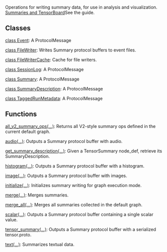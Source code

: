 Operations for writing summary data, for use in analysis and visualization.
[Summaries and TensorBoard](https://tensorflow.google.cn/guide/summaries_and_tensorboard)See the  guide.

## Classes
[class Event](https://tensorflow.google.cn/api_docs/python/tf/compat/v1/Event): A ProtocolMessage

[class FileWriter](https://tensorflow.google.cn/api_docs/python/tf/compat/v1/summary/FileWriter): Writes Summary protocol buffers to event files.

[class FileWriterCache](https://tensorflow.google.cn/api_docs/python/tf/compat/v1/summary/FileWriterCache): Cache for file writers.

[class SessionLog](https://tensorflow.google.cn/api_docs/python/tf/compat/v1/SessionLog): A ProtocolMessage

[class Summary](https://tensorflow.google.cn/api_docs/python/tf/compat/v1/Summary): A ProtocolMessage

[class SummaryDescription](https://tensorflow.google.cn/api_docs/python/tf/compat/v1/summary/SummaryDescription): A ProtocolMessage

[class TaggedRunMetadata](https://tensorflow.google.cn/api_docs/python/tf/compat/v1/summary/TaggedRunMetadata): A ProtocolMessage

## Functions
[all_v2_summary_ops(...)](https://tensorflow.google.cn/api_docs/python/tf/compat/v1/summary/all_v2_summary_ops): Returns all V2-style summary ops defined in the current default graph.

[audio(...)](https://tensorflow.google.cn/api_docs/python/tf/compat/v1/summary/audio): Outputs a Summary protocol buffer with audio.

[get_summary_description(...)](https://tensorflow.google.cn/api_docs/python/tf/compat/v1/summary/get_summary_description): Given a TensorSummary node_def, retrieve its SummaryDescription.

[histogram(...)](https://tensorflow.google.cn/api_docs/python/tf/compat/v1/summary/histogram): Outputs a Summary protocol buffer with a histogram.

[image(...)](https://tensorflow.google.cn/api_docs/python/tf/compat/v1/summary/image): Outputs a Summary protocol buffer with images.

[initialize(...)](https://tensorflow.google.cn/api_docs/python/tf/compat/v1/summary/initialize): Initializes summary writing for graph execution mode.

[merge(...)](https://tensorflow.google.cn/api_docs/python/tf/compat/v1/summary/merge): Merges summaries.

[merge_all(...)](https://tensorflow.google.cn/api_docs/python/tf/compat/v1/summary/merge_all): Merges all summaries collected in the default graph.

[scalar(...)](https://tensorflow.google.cn/api_docs/python/tf/compat/v1/summary/scalar): Outputs a Summary protocol buffer containing a single scalar value.

[tensor_summary(...)](https://tensorflow.google.cn/api_docs/python/tf/compat/v1/summary/tensor_summary): Outputs a Summary protocol buffer with a serialized tensor.proto.

[text(...)](https://tensorflow.google.cn/api_docs/python/tf/compat/v1/summary/text): Summarizes textual data.

